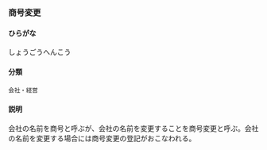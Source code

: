 <div style="display:none;">

## [あ行](securities-terms?id=あ行)
## [か行](securities-terms?id=か行)
## [さ行](securities-terms?id=さ行)

</div>

### 商号変更

#### ひらがな

しょうごうへんこう

#### 分類

`会社・経営`

#### 説明

会社の名前を商号と呼ぶが、会社の名前を変更することを商号変更と呼ぶ。会社の名前を変更する場合には商号変更の登記がおこなわれる。

<div style="display:none;">

## [た行](securities-terms?id=た行)
## [な行](securities-terms?id=な行)
## [は行](securities-terms?id=は行)
## [ま行](securities-terms?id=ま行)
## [や行](securities-terms?id=や行)
## [ら行](securities-terms?id=ら行)
## [わ行](securities-terms?id=わ行)
## [英数字・記号](securities-terms?id=英数字・記号)

</div>

